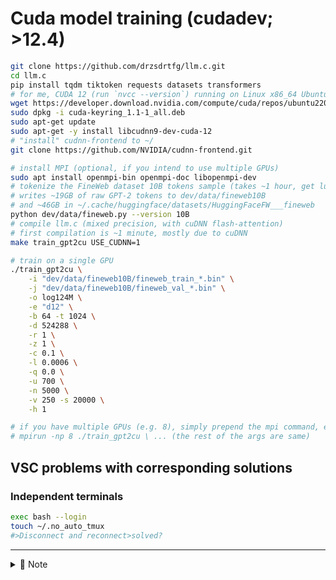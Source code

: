 # Cuda model training (cudadev; >12.4)
```bash
git clone https://github.com/drzsdrtfg/llm.c.git
cd llm.c
pip install tqdm tiktoken requests datasets transformers
# for me, CUDA 12 (run `nvcc --version`) running on Linux x86_64 Ubuntu 22.04
wget https://developer.download.nvidia.com/compute/cuda/repos/ubuntu2204/x86_64/cuda-keyring_1.1-1_all.deb
sudo dpkg -i cuda-keyring_1.1-1_all.deb
sudo apt-get update
sudo apt-get -y install libcudnn9-dev-cuda-12
# "install" cudnn-frontend to ~/
git clone https://github.com/NVIDIA/cudnn-frontend.git

# install MPI (optional, if you intend to use multiple GPUs)
sudo apt install openmpi-bin openmpi-doc libopenmpi-dev
# tokenize the FineWeb dataset 10B tokens sample (takes ~1 hour, get lunch?)
# writes ~19GB of raw GPT-2 tokens to dev/data/fineweb10B
# and ~46GB in ~/.cache/huggingface/datasets/HuggingFaceFW___fineweb
python dev/data/fineweb.py --version 10B
# compile llm.c (mixed precision, with cuDNN flash-attention)
# first compilation is ~1 minute, mostly due to cuDNN
make train_gpt2cu USE_CUDNN=1

# train on a single GPU
./train_gpt2cu \
    -i "dev/data/fineweb10B/fineweb_train_*.bin" \
    -j "dev/data/fineweb10B/fineweb_val_*.bin" \
    -o log124M \
    -e "d12" \
    -b 64 -t 1024 \
    -d 524288 \
    -r 1 \
    -z 1 \
    -c 0.1 \
    -l 0.0006 \
    -q 0.0 \
    -u 700 \
    -n 5000 \
    -v 250 -s 20000 \
    -h 1

# if you have multiple GPUs (e.g. 8), simply prepend the mpi command, e.g.:
# mpirun -np 8 ./train_gpt2cu \ ... (the rest of the args are same)
```
## VSC problems with corresponding solutions

### Independent terminals
```bash
exec bash --login
touch ~/.no_auto_tmux
#>Disconnect and reconnect>solved?
```
---

<details>
<summary>📌 Note</summary>
Ensure you have the necessary hardware and CUDA setup for GPU training. Adjust the number of GPUs in the multi-GPU command as needed.
</details>

